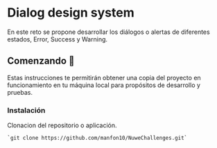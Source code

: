 # Dialog design system

En este reto se propone desarrollar los diálogos o alertas de diferentes estados, Error, Success y Warning.

## Comenzando 🚀

Estas instrucciones te permitirán obtener una copia del proyecto en funcionamiento en tu máquina local para propósitos de desarrollo y pruebas.

### Instalación

Clonacion del repositorio o aplicación.

<pre><code>`git clone https://github.com/manfon10/NuweChallenges.git`</code></pre>
